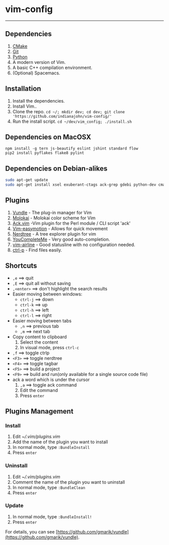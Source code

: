 # vim-config

---------------------

## Dependencies

  1. [CMake](http://cmake.org/)
  2. [Git](http://git-scm.com/)
  3. [Python](http://python.org/)
  4. A modern version of Vim.
  5. A basic C++ compilation environment.
  6. (Optional) Spacemacs.



## Installation

  1. Install the dependencies.
  2. Install Vim..
  3. Clone the repo. ```cd ~/; mkdir dev; cd dev; git clone 'https://github.com/indianajohn/vim-config/'```
  4. Run the install script. ```cd ~/dev/vim_config; ./install.sh```

## Dependencies on MacOSX
```
npm install -g tern js-beautify eslint jshint standard flow
pip2 install pyflakes flake8 pylint
```

## Dependencies on Debian-alikes
``` bash
sudo apt-get update
sudo apt-get install xsel exuberant-ctags ack-grep gdebi python-dev cmake git build-essential python-dev pyflakes vim-gnome
```

## Plugins

  1. [Vundle](https://github.com/gmarik/vundle) - The plug-in manager for Vim
  2. [Molokai](https://github.com/tomasr/molokai) - Molokai color scheme for Vim
  3. [Ack.vim](https://github.com/mileszs/ack.vim) -Vim plugin for the Perl module / CLI script 'ack'
  4. [Vim-easymotion](https://github.com/Lokaltog/vim-easymotion) - Allows for quick movement
  5. [Nerdtree](https://github.com/scrooloose/nerdtree) - A tree explorer plugin for vim
  6. [YouCompleteMe](https://github.com/Valloric/YouCompleteMe) - Very good auto-completion.
  7. [vim-airline](https://github.com/bling/vim-airline) - Good statusline with no configuration needed.
  8. [ctrl-p](https://github.com/kien/ctrlp.vim) - Find files easily.

## Shortcuts

  - `,e`  ==> quit
  - `,E`  ==> quit all without saving
  - `,<enter>`  ==> don't highlight the search results
  - Easier moving between windows:
    + `ctrl-j`  ==> down
    + `ctrl-k`  ==> up
    + `ctrl-h`  ==> left
    + `ctrl-l`  ==> right
  - Easier moving between tabs
    + `,n`  ==> previous tab
    + `,m`  ==> next tab
  - Copy content to clipboard
    1. Select the content
    2. In visual mode, press `ctrl-c`
  - `,f`  ==> toggle ctrlp
  - `<F3>`  ==> toggle nerdtree
  - `<F4>`  ==> toggle tagbar
  - `<F5>`  ==> build a project
  - `<F9>`  ==> build and run(only available for a single source code file)
  - ack a word which is under the cursor
    1. `,a` ==> toggle ack command
    2. Edit the command
    3. Press `enter`

## Plugins Management

### Install

  1. Edit *~/.vim/plugins.vim*
  2. Add the name of the plugin you want to install
  3. In normal mode, type `:BundleInstall`
  4. Press `enter`

### Uninstall

  1. Edit *~/.vim/plugins.vim*
  2. Comment the name of the plugin you want to uninstall
  3. In normal mode, type `:BundleClean`
  4. Press `enter`

### Update

  1. In normal mode, type `:BundleInstall!`
  2. Press `enter`

For details, you can see [https://github.com/gmarik/vundle](https://github.com/gmarik/vundle).
